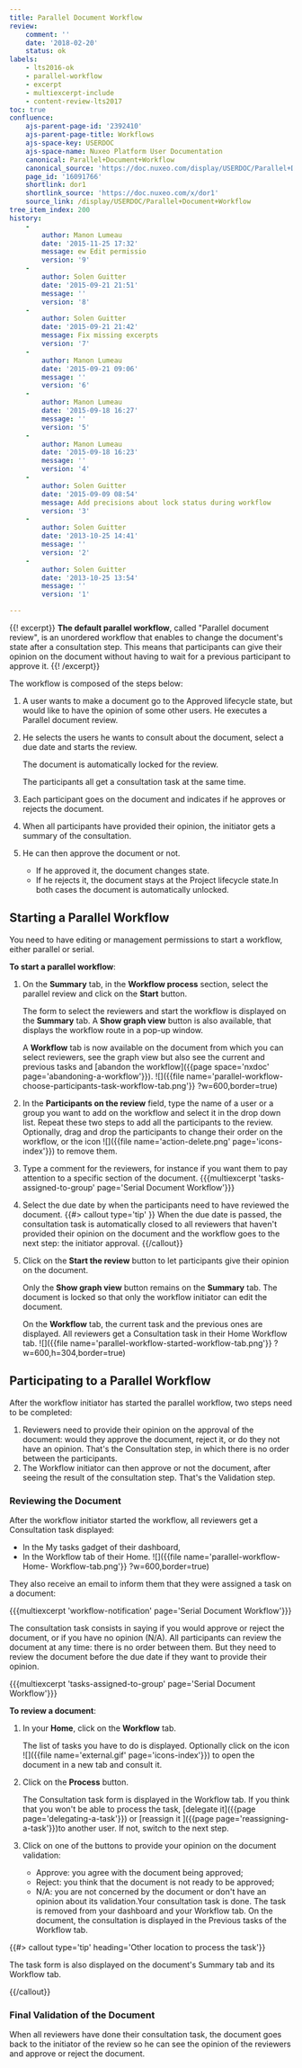 ```yaml
---
title: Parallel Document Workflow
review:
    comment: ''
    date: '2018-02-20'
    status: ok
labels:
    - lts2016-ok
    - parallel-workflow
    - excerpt
    - multiexcerpt-include
    - content-review-lts2017
toc: true
confluence:
    ajs-parent-page-id: '2392410'
    ajs-parent-page-title: Workflows
    ajs-space-key: USERDOC
    ajs-space-name: Nuxeo Platform User Documentation
    canonical: Parallel+Document+Workflow
    canonical_source: 'https://doc.nuxeo.com/display/USERDOC/Parallel+Document+Workflow'
    page_id: '16091766'
    shortlink: dor1
    shortlink_source: 'https://doc.nuxeo.com/x/dor1'
    source_link: /display/USERDOC/Parallel+Document+Workflow
tree_item_index: 200
history:
    -
        author: Manon Lumeau
        date: '2015-11-25 17:32'
        message: ew Edit permissio
        version: '9'
    -
        author: Solen Guitter
        date: '2015-09-21 21:51'
        message: ''
        version: '8'
    -
        author: Solen Guitter
        date: '2015-09-21 21:42'
        message: Fix missing excerpts
        version: '7'
    -
        author: Manon Lumeau
        date: '2015-09-21 09:06'
        message: ''
        version: '6'
    -
        author: Manon Lumeau
        date: '2015-09-18 16:27'
        message: ''
        version: '5'
    -
        author: Manon Lumeau
        date: '2015-09-18 16:23'
        message: ''
        version: '4'
    -
        author: Solen Guitter
        date: '2015-09-09 08:54'
        message: Add precisions about lock status during workflow
        version: '3'
    -
        author: Solen Guitter
        date: '2013-10-25 14:41'
        message: ''
        version: '2'
    -
        author: Solen Guitter
        date: '2013-10-25 13:54'
        message: ''
        version: '1'

---
```

{{! excerpt}}
**The default parallel workflow**, called "Parallel document review", is an unordered workflow that enables to change the document's state after a consultation step. This means that participants can give their opinion on the document without having to wait for a previous participant to approve it.
{{! /excerpt}}

The workflow is composed of the steps below:

1. A user wants to make a document go to the Approved lifecycle state, but would like to have the opinion of some other users. He executes a Parallel document review.
2. He selects the users he wants to consult about the document, select a due date and starts the review.

    The document is automatically locked for the review.

    The participants all get a consultation task at the same time.
3. Each participant goes on the document and indicates if he approves or rejects the document.
4. When all participants have provided their opinion, the initiator gets a summary of the consultation.
5. He can then approve the document or not.
    - If he approved it, the document changes state.
    - If he rejects it, the document stays at the Project lifecycle state.In both cases the document is automatically unlocked.

## Starting a Parallel Workflow

You need to have editing or management permissions to start a workflow, either parallel or serial.

**To start a parallel workflow**:

1. On the **Summary** tab, in the **Workflow process** section, select the parallel review and click on the **Start** button.

    The form to select the reviewers and start the workflow is displayed on the **Summary** tab. A **Show graph view** button is also available, that displays the workflow route in a pop-up window.

    A **Workflow** tab is now available on the document from which you can select reviewers, see the graph view but also see the current and previous tasks and [abandon the workflow]({{page space='nxdoc' page='abandoning-a-workflow'}}).
    ![]({{file name='parallel-workflow-choose-participants-task-workflow-tab.png'}} ?w=600,border=true)
2. In the **Participants on the review** field, type the name of a user or a group you want to add on the workflow and select it in the drop down list. Repeat these two steps to add all the participants to the review. Optionally, drag and drop the participants to change their order on the workflow, or the icon ![]({{file name='action-delete.png' page='icons-index'}}) to remove them.
3. Type a comment for the reviewers, for instance if you want them to pay attention to a specific section of the document. {{{multiexcerpt 'tasks-assigned-to-group' page='Serial Document Workflow'}}}
4. Select the due date by when the participants need to have reviewed the document.
    {{#> callout type='tip' }}
    When the due date is passed, the consultation task is automatically closed to all reviewers that haven't provided their opinion on the document and the workflow goes to the next step: the initiator approval.
    {{/callout}}
5. Click on the **Start the review** button to let participants give their opinion on the document.

    Only the **Show graph view** button remains on the **Summary** tab. The document is locked so that only the workflow initiator can edit the document.

    On the **Workflow** tab, the current task and the previous ones are displayed. All reviewers get a Consultation task in their Home Workflow tab.
    ![]({{file name='parallel-workflow-started-workflow-tab.png'}} ?w=600,h=304,border=true)

## Participating to a Parallel Workflow

After the workflow initiator has started the parallel workflow, two steps need to be completed:

1. Reviewers need to provide their opinion on the approval of the document: would they approve the document, reject it, or do they not have an opinion. That's the Consultation step, in which there is no order between the participants.
2. The Workflow initiator can then approve or not the document, after seeing the result of the consultation step. That's the Validation step.

### Reviewing the Document

After the workflow initiator started the workflow, all reviewers get a Consultation task displayed:

- In the My tasks gadget of their dashboard,
- In the Workflow tab of their Home.
    ![]({{file name='parallel-workflow-Home- Workflow-tab.png'}} ?w=600,border=true)

They also receive an email to inform them that they were assigned a task on a document:

{{{multiexcerpt 'workflow-notification' page='Serial Document Workflow'}}}

The consultation task consists in saying if you would approve or reject the document, or if you have no opinion (N/A). All participants can review the document at any time: there is no order between them. But they need to review the document before the due date if they want to provide their opinion.

{{{multiexcerpt 'tasks-assigned-to-group' page='Serial Document Workflow'}}}

**To review a document**:

1. In your **Home**, click on the **Workflow** tab.

    The list of tasks you have to do is displayed. Optionally click on the icon ![]({{file name='external.gif' page='icons-index'}}) to open the document in a new tab and consult it.
2. Click on the **Process** button.

    The Consultation task form is displayed in the Workflow tab. If you think that you won't be able to process the task, [delegate it]({{page page='delegating-a-task'}}) or [reassign it ]({{page page='reassigning-a-task'}})to another user. If not, switch to the next step.
3. Click on one of the buttons to provide your opinion on the document validation:
    - Approve: you agree with the document being approved;
    - Reject: you think that the document is not ready to be approved;
    - N/A: you are not concerned by the document or don't have an opinion about its validation.Your consultation task is done. The task is removed from your dashboard and your Workflow tab. On the document, the consultation is displayed in the Previous tasks of the Workflow tab.

{{#> callout type='tip' heading='Other location to process the task'}}

The task form is also displayed on the document's Summary tab and its Workflow tab.

{{/callout}}

### Final Validation of the Document

When all reviewers have done their consultation task, the document goes back to the initiator of the review so he can see the opinion of the reviewers and approve or reject the document.
